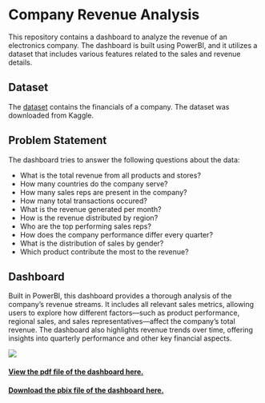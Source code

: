 <h1>Company Revenue Analysis</h1>
<p>This repository contains a dashboard to analyze the revenue of an electronics company. The dashboard is built using PowerBI, and it utilizes a dataset that includes various features related to the sales and revenue details.</p>
<h2>Dataset</h2>
<p>The <a href='Revenue Dataset.csv'>dataset</a> contains the financials of a company. The dataset was downloaded from Kaggle.</p>
<h2>Problem Statement</h2>
<p>The dashboard tries to answer the following questions about the data:</p>
<ul>
  <li>What is the total revenue from all products and stores?
  <li>How many countries do the company serve?
  <li>How many sales reps are present in the company?
  <li>How many total transactions occured?
  <li>What is the revenue generated per month?
  <li>How is the revenue distributed by region?
  <li>Who are the top performing sales reps?
  <li>How does the company performance differ every quarter?
  <li>What is the distribution of sales by gender?
  <li>Which product contribute the most to the revenue?
</ul>
<h2>Dashboard</h2>
<p>Built in PowerBI, this dashboard provides a thorough analysis of the company’s revenue streams. It includes all relevant sales metrics, allowing users to explore how different factors—such as product performance, regional sales, and sales representatives—affect the company’s total revenue. The dashboard also highlights revenue trends over time, offering insights into quarterly performance and other key financial aspects.</p>
<img src='./Revenue Analysis.PNG'>
<h4><a href='./Revenue Analysis Dashboard.pdf'>View the pdf file of the dashboard here.</a><h4>
<h4><a href='./Revenue Analysis Dashboard.pbix'>Download the pbix file of the dashboard here.</a><h4>

